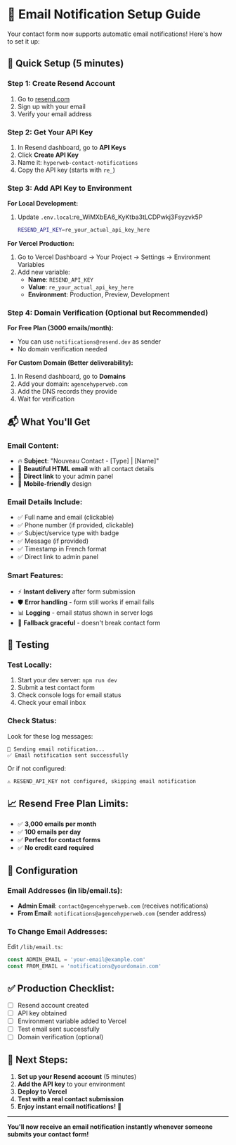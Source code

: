 # 📧 Email Notification Setup Guide

Your contact form now supports automatic email notifications! Here's how to set it up:

## 🚀 Quick Setup (5 minutes)

### Step 1: Create Resend Account
1. Go to [resend.com](https://resend.com)
2. Sign up with your email
3. Verify your email address

### Step 2: Get Your API Key
1. In Resend dashboard, go to **API Keys**
2. Click **Create API Key**
3. Name it: `hyperweb-contact-notifications`
4. Copy the API key (starts with `re_`)

### Step 3: Add API Key to Environment
**For Local Development:**
1. Update `.env.local`:re_WiMXbEA6_KyKtba3tLCDPwkj3Fsyzvk5P
   ```bash
   RESEND_API_KEY=re_your_actual_api_key_here
   ```

**For Vercel Production:**
1. Go to Vercel Dashboard → Your Project → Settings → Environment Variables
2. Add new variable:
   - **Name**: `RESEND_API_KEY`
   - **Value**: `re_your_actual_api_key_here`
   - **Environment**: Production, Preview, Development

### Step 4: Domain Verification (Optional but Recommended)
**For Free Plan (3000 emails/month):**
- You can use `notifications@resend.dev` as sender
- No domain verification needed

**For Custom Domain (Better deliverability):**
1. In Resend dashboard, go to **Domains**
2. Add your domain: `agencehyperweb.com`
3. Add the DNS records they provide
4. Wait for verification

## 📬 What You'll Get

### Email Content:
- 🔥 **Subject**: "Nouveau Contact - [Type] | [Name]"
- 📧 **Beautiful HTML email** with all contact details
- 🚀 **Direct link** to your admin panel
- 📱 **Mobile-friendly** design

### Email Details Include:
- ✅ Full name and email (clickable)
- ✅ Phone number (if provided, clickable)
- ✅ Subject/service type with badge
- ✅ Message (if provided)
- ✅ Timestamp in French format
- ✅ Direct link to admin panel

### Smart Features:
- ⚡ **Instant delivery** after form submission
- 🛡️ **Error handling** - form still works if email fails
- 📊 **Logging** - email status shown in server logs
- 🔄 **Fallback graceful** - doesn't break contact form

## 🧪 Testing

### Test Locally:
1. Start your dev server: `npm run dev`
2. Submit a test contact form
3. Check console logs for email status
4. Check your email inbox

### Check Status:
Look for these log messages:
```
📧 Sending email notification...
✅ Email notification sent successfully
```

Or if not configured:
```
⚠️ RESEND_API_KEY not configured, skipping email notification
```

## 📈 Resend Free Plan Limits:
- ✅ **3,000 emails per month**
- ✅ **100 emails per day**
- ✅ **Perfect for contact forms**
- ✅ **No credit card required**

## 🔧 Configuration

### Email Addresses (in lib/email.ts):
- **Admin Email**: `contact@agencehyperweb.com` (receives notifications)
- **From Email**: `notifications@agencehyperweb.com` (sender address)

### To Change Email Addresses:
Edit `/lib/email.ts`:
```typescript
const ADMIN_EMAIL = 'your-email@example.com'
const FROM_EMAIL = 'notifications@yourdomain.com'
```

## ✅ Production Checklist:
- [ ] Resend account created
- [ ] API key obtained
- [ ] Environment variable added to Vercel
- [ ] Test email sent successfully
- [ ] Domain verification (optional)

## 🎯 Next Steps:
1. **Set up your Resend account** (5 minutes)
2. **Add the API key** to your environment
3. **Deploy to Vercel** 
4. **Test with a real contact submission**
5. **Enjoy instant email notifications!** 🎉

---
**You'll now receive an email notification instantly whenever someone submits your contact form!**